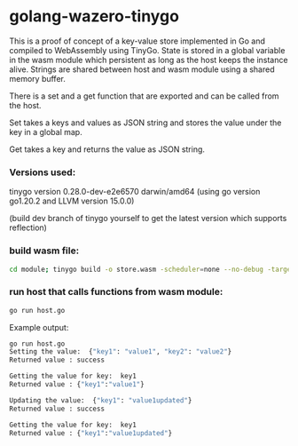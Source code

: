 # golang-wazero-tinygo

This is a proof of concept of a key-value store implemented in Go and compiled to WebAssembly using TinyGo.
State is stored in a global variable in the wasm module which persistent as long as the host keeps the instance alive.
Strings are shared between host and wasm module using a shared memory buffer.

There is a set and a get function that are exported and can be called from the host.

Set takes a keys and values as JSON string and stores the value under the key in a global map.

Get takes a key and returns the value as JSON string.

### Versions used:
tinygo version 0.28.0-dev-e2e6570 darwin/amd64 (using go version go1.20.2 and LLVM version 15.0.0)

(build dev branch of tinygo yourself to get the latest version which supports reflection)

### build wasm file:

```bash
cd module; tinygo build -o store.wasm -scheduler=none --no-debug -target wasi store.go; cd ..
```

### run host that calls functions from wasm module:

```bash
go run host.go
```

Example output:

```bash
go run host.go
Setting the value:  {"key1": "value1", "key2": "value2"}
Returned value : success

Getting the value for key:  key1
Returned value : {"key1":"value1"}

Updating the value:  {"key1": "value1updated"}
Returned value : success

Getting the value for key:  key1
Returned value : {"key1":"value1updated"}

```